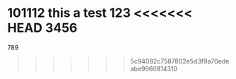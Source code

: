 101112
this a test
123
<<<<<<< HEAD
3456
=======
789
>>>>>>> 5c94082c7587802e5d3f9a70edeabe9960814310
